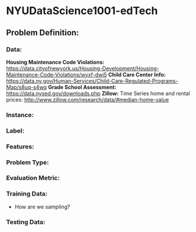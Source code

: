 # NYUDataScience1001-edTech

## Problem Definition:

### Data:
**Housing Maintenance Code Violations:** https://data.cityofnewyork.us/Housing-Development/Housing-Maintenance-Code-Violations/wvxf-dwi5
**Child Care Center Info:**  https://data.ny.gov/Human-Services/Child-Care-Regulated-Programs-Map/s8uq-s4wq
**Grade School Assessment:** https://data.nysed.gov/downloads.php
**Zillow:** Time Series home and rental prices: http://www.zillow.com/research/data/#median-home-value
### Instance:
### Label:
### Features:
### Problem Type: 
### Evaluation Metric:
### Training Data: 
* How are we sampling?
### Testing Data:
